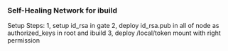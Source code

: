 ### Self-Healing Network for ibuild

Setup Steps:
1, setup id_rsa in gate
2, deploy id_rsa.pub in all of node as authorized_keys in root and ibuild
3, deploy /local/token mount with right permission



